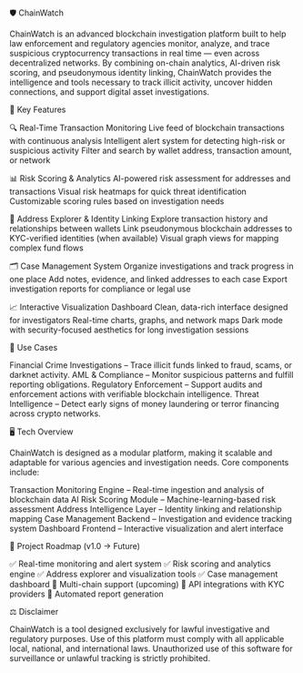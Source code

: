 🛡️ ChainWatch

ChainWatch is an advanced blockchain investigation platform built to help law enforcement and regulatory agencies monitor, analyze, and trace suspicious cryptocurrency transactions in real time — even across decentralized networks.
By combining on-chain analytics, AI-driven risk scoring, and pseudonymous identity linking, ChainWatch provides the intelligence and tools necessary to track illicit activity, uncover hidden connections, and support digital asset investigations.


🚀 Key Features

🔍 Real-Time Transaction Monitoring
Live feed of blockchain transactions with continuous analysis
Intelligent alert system for detecting high-risk or suspicious activity
Filter and search by wallet address, transaction amount, or network

📊 Risk Scoring & Analytics
AI-powered risk assessment for addresses and transactions
Visual risk heatmaps for quick threat identification
Customizable scoring rules based on investigation needs

🧬 Address Explorer & Identity Linking
Explore transaction history and relationships between wallets
Link pseudonymous blockchain addresses to KYC-verified identities (when available)
Visual graph views for mapping complex fund flows

🗂️ Case Management System
Organize investigations and track progress in one place
Add notes, evidence, and linked addresses to each case
Export investigation reports for compliance or legal use

📈 Interactive Visualization Dashboard
Clean, data-rich interface designed for investigators
Real-time charts, graphs, and network maps
Dark mode with security-focused aesthetics for long investigation sessions


🧠 Use Cases

Financial Crime Investigations – Trace illicit funds linked to fraud, scams, or darknet activity.
AML & Compliance – Monitor suspicious patterns and fulfill reporting obligations.
Regulatory Enforcement – Support audits and enforcement actions with verifiable blockchain intelligence.
Threat Intelligence – Detect early signs of money laundering or terror financing across crypto networks.


🖥️ Tech Overview

ChainWatch is designed as a modular platform, making it scalable and adaptable for various agencies and investigation needs.
Core components include:

Transaction Monitoring Engine – Real-time ingestion and analysis of blockchain data
AI Risk Scoring Module – Machine-learning-based risk assessment
Address Intelligence Layer – Identity linking and relationship mapping
Case Management Backend – Investigation and evidence tracking system
Dashboard Frontend – Interactive visualization and alert interface


📁 Project Roadmap (v1.0 → Future)

✅ Real-time monitoring and alert system
✅ Risk scoring and analytics engine
✅ Address explorer and visualization tools
✅ Case management dashboard
🔄 Multi-chain support (upcoming)
🔄 API integrations with KYC providers
🔄 Automated report generation


⚖️ Disclaimer

ChainWatch is a tool designed exclusively for lawful investigative and regulatory purposes. Use of this platform must comply with all applicable local, national, and international laws. Unauthorized use of this software for surveillance or unlawful tracking is strictly prohibited.